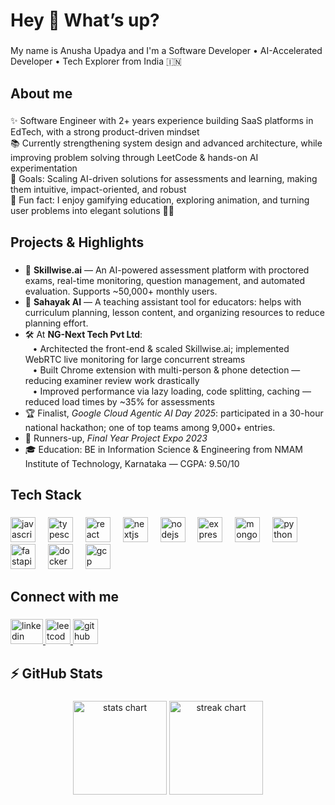 <h1 align="left">Hey 👋 What’s up?</h1>

###

<p align="left">My name is Anusha Upadya and I'm a Software Developer • AI-Accelerated Developer • Tech Explorer from India 🇮🇳</p>

###

<h2 align="left">About me</h2>

###

<p align="left">
✨ Software Engineer with 2+ years experience building SaaS platforms in EdTech, with a strong product-driven mindset <br>
📚 Currently strengthening system design and advanced architecture, while improving problem solving through LeetCode & hands-on AI experimentation <br>
🎯 Goals: Scaling AI-driven solutions for assessments and learning, making them intuitive, impact-oriented, and robust <br>
🎲 Fun fact: I enjoy gamifying education, exploring animation, and turning user problems into elegant solutions 👩‍💻
</p>

###

<h2 align="left">Projects & Highlights</h2>

###

- 🚀 **Skillwise.ai** — An AI-powered assessment platform with proctored exams, real-time monitoring, question management, and automated evaluation. Supports ~50,000+ monthly users. <br>
- 🤖 **Sahayak AI** — A teaching assistant tool for educators: helps with curriculum planning, lesson content, and organizing resources to reduce planning effort. <br>
- 🛠 At **NG-Next Tech Pvt Ltd**: <br>
&nbsp;&nbsp;&nbsp;• Architected the front-end & scaled Skillwise.ai; implemented WebRTC live monitoring for large concurrent streams <br>
&nbsp;&nbsp;&nbsp;• Built Chrome extension with multi-person & phone detection — reducing examiner review work drastically <br>
&nbsp;&nbsp;&nbsp;• Improved performance via lazy loading, code splitting, caching — reduced load times by ~35% for assessments <br>
- 🏆 Finalist, *Google Cloud Agentic AI Day 2025*: participated in a 30-hour national hackathon; one of top teams among 9,000+ entries. <br>
- 🥈 Runners-up, *Final Year Project Expo 2023* <br>
- 🎓 Education: BE in Information Science & Engineering from NMAM Institute of Technology, Karnataka — CGPA: 9.50/10

###

<h2 align="left">Tech Stack</h2>

###

<div align="left">
  <img src="https://cdn.jsdelivr.net/gh/devicons/devicon/icons/javascript/javascript-original.svg" height="40" alt="javascript logo"  />
  <img width="12" />
  <img src="https://cdn.jsdelivr.net/gh/devicons/devicon/icons/typescript/typescript-original.svg" height="40" alt="typescript logo"  />
  <img width="12" />
  <img src="https://cdn.jsdelivr.net/gh/devicons/devicon/icons/react/react-original.svg" height="40" alt="react logo"  />
  <img width="12" />
  <img src="https://cdn.jsdelivr.net/gh/devicons/devicon/icons/nextjs/nextjs-original.svg" height="40" alt="nextjs logo"  />
  <img width="12" />
  <img src="https://cdn.jsdelivr.net/gh/devicons/devicon/icons/nodejs/nodejs-original.svg" height="40" alt="nodejs logo"  />
  <img width="12" />
  <img src="https://cdn.jsdelivr.net/gh/devicons/devicon/icons/express/express-original.svg" height="40" alt="express logo"  />
  <img width="12" />
  <img src="https://cdn.jsdelivr.net/gh/devicons/devicon/icons/mongodb/mongodb-original.svg" height="40" alt="mongodb logo"  />
  <img width="12" />
  <img src="https://cdn.jsdelivr.net/gh/devicons/devicon/icons/python/python-original.svg" height="40" alt="python logo"  />
  <img width="12" />
  <img src="https://cdn.jsdelivr.net/gh/devicons/devicon/icons/fastapi/fastapi-original.svg" height="40" alt="fastapi logo"  />
  <img width="12" />
  <img src="https://cdn.jsdelivr.net/gh/devicons/devicon/icons/docker/docker-original.svg" height="40" alt="docker logo"  />
  <img width="12" />
  <img src="https://cdn.jsdelivr.net/gh/devicons/devicon/icons/googlecloud/googlecloud-original.svg" height="40" alt="gcp logo"  />
</div>

###

<h2 align="left">Connect with me</h2>

###

<div align="left">
  <a href="https://www.linkedin.com/in/anusha-upadya" target="_blank">
    <img src="https://raw.githubusercontent.com/maurodesouza/profile-readme-generator/master/src/assets/icons/social/linkedin/default.svg" width="52" height="40" alt="linkedin logo"  />
  </a>
  <a href="https://leetcode.com/u/anushaupadya/" target="_blank">
    <img src="https://img.shields.io/badge/LeetCode-FFA116?style=for-the-badge&logo=leetcode&logoColor=black" height="40" alt="leetcode logo"  />
  </a>
  <a href="https://github.com/anushaupadya" target="_blank">
    <img src="https://img.shields.io/badge/GitHub-100000?style=for-the-badge&logo=github&logoColor=white" height="40" alt="github logo"  />
  </a>
</div>

###

<h2 align="left">⚡ GitHub Stats</h2>

###

<div align="center">
  <img src="https://github-readme-stats.vercel.app/api?username=anushaupadya&show_icons=true&theme=radical" height="150" alt="stats chart"  />
  <img src="https://github-readme-streak-stats.herokuapp.com/?user=anushaupadya&theme=radical" height="150" alt="streak chart"  />
</div>
